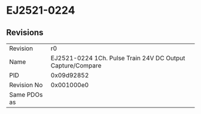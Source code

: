 # EJ2521-0224

## Revisions
<table>
<tr>
<td>Revision</td>
<td>r0</td>
</tr>
<tr>
<td>Name</td>
<td>EJ2521-0224 1Ch. Pulse Train 24V DC Output Capture/Compare</td>
</tr>
<tr>
<td>PID</td>
<td>0x09d92852</td>
</tr>
<tr>
<td>Revision No</td>
<td>0x001000e0</td>
</tr>
<tr>
<td>Same PDOs as</td>
<td></td>
</tr>
</table>
